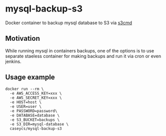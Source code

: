 # mysql-backup-s3

Docker container to backup mysql database to S3 via [s3cmd](https://github.com/s3tools/s3cmd)

## Motivation

While running mysql in containers backups, one of the options is to use separate staeless container for making backups and run it via cron or even jenkins.

## Usage example

```
docker run --rm \
  -e AWS_ACCESS_KEY=xxx \
  -e AWS_SECRET_KEY=xxx \
  -e HOST=host \
  -e USER=user \
  -e PASSWORD=password\
  -e DATABASE=database \
  -e S3_BUCKET=backups \
  -e S3_DIR=mysql-database \
  caseycs/mysql-backup-s3
```
